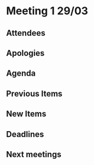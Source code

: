 # Meeting 1 29/03

## Attendees

## Apologies

## Agenda

## Previous Items

## New Items

## Deadlines

## Next meetings
